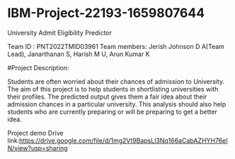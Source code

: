 # IBM-Project-22193-1659807644


University Admit Eligibility Predictor

Team ID : PNT2022TMID03961
Team members: 
        Jerish Johnson D A(Team Lead),
        Janarthanan S,
        Harish M U,
        Arun Kumar K
        
        
#Project Description:

Students are often worried about their chances of admission to University. The aim of this project is to help students in shortlisting universities with their profiles. The predicted output gives them a fair idea about their admission chances in a particular university. This analysis should also help students who are currently preparing or will be preparing to get a better idea.

Project demo Drive link:https://drive.google.com/file/d/1mg2Vt9BapsLl3Nq166aCabAZHYH76eIN/view?usp=sharing
